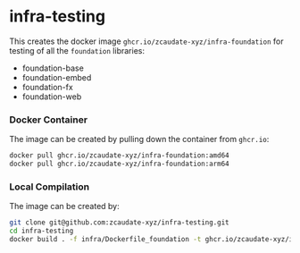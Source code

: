 # infra-testing

This creates the docker image `ghcr.io/zcaudate-xyz/infra-foundation` for testing of all the `foundation` libraries:
  - foundation-base
  - foundation-embed
  - foundation-fx
  - foundation-web

### Docker Container

The image can be created by pulling down the container from `ghcr.io`:

```bash
docker pull ghcr.io/zcaudate-xyz/infra-foundation:amd64
docker pull ghcr.io/zcaudate-xyz/infra-foundation:arm64
```

### Local Compilation

The image can be created by:

```bash
git clone git@github.com:zcaudate-xyz/infra-testing.git
cd infra-testing
docker build . -f infra/Dockerfile_foundation -t ghcr.io/zcaudate-xyz/infra-foundation:dev
```
